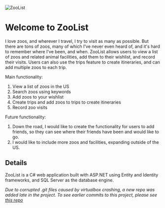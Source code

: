 ![ZooList](/Capstone/wwwroot/images/ZooList-Screenshots.png)

# Welcome to ZooList
I love zoos, and wherever I travel, I try to visit as many as possible. But there are tons of zoos, many of which I've never even heard of, and it's hard to remember where I've been, and when. ZooList allows users to view a list of zoos and related animal facilities, add them to their wishlist, and record their visits. Users can also use the trips feature to create itineraries, and can add multiple zoos to each trip.

<!-- [View Deployed Site](https://) -->

Main functionality:
1. View a list of zoos in the US
1. Search zoos using keywords
1. Add zoos to your wishlist
1. Create trips and add zoos to trips to create itineraries
1. Record zoo visits

Future functionality:
1. Down the road, I would like to create the functionality for users to add friends, so they can see where their friends have been and would like to go.
1. I would like to include more zoos and facilities, expanding outside of the US.

## Details
ZooList is a C# web application built with ASP.NET using Entity and Identity frameworks, and SQL Server as the database engine.

<!-- ## To Clone

-->

*Due to corrupted .git files caused by virtualbox crashing, a new repo was added late in the project. To see earlier commits to this project, please see [this repo](https://github.com/kirrencovey/ZooList-v1)*